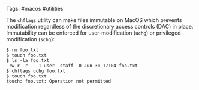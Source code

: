 Tags: #macos #utilities 

The `chflags` utility can make files immutable on MacOS which prevents modification regardless of the discretionary access controls (DAC) in place.  Immutability can be enforced for user-modification (`uchg`) or privileged-modification (`schg`):

```
$ rm foo.txt
$ touch foo.txt
$ ls -la foo.txt
-rw-r--r--  1 user  staff  0 Jun 30 17:04 foo.txt
$ chflags uchg foo.txt
$ touch foo.txt
touch: foo.txt: Operation not permitted
```